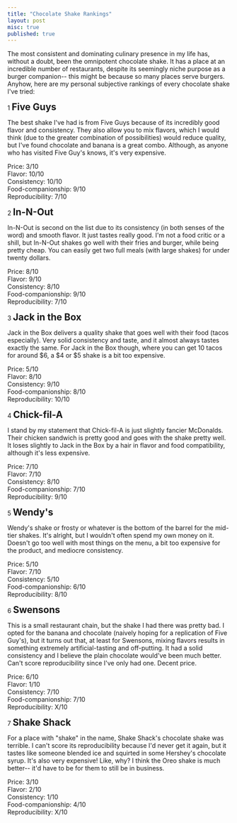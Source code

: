 ```yaml
---
title: "Chocolate Shake Rankings"
layout: post
misc: true
published: true
---
```


The most consistent and dominating culinary presence in my life has, without a doubt, been the omnipotent chocolate shake. It has a place at an incredible number of restaurants, despite its seemingly niche purpose as a burger companion-- this might be because so many places serve burgers. Anyhow, here are my personal subjective rankings of every chocolate shake I've tried:

1  <span style="font-size: 1.5em;"><b>Five Guys</b></span>

The best shake I've had is from Five Guys because of its incredibly good flavor and consistency. They also allow you to mix flavors, which I would think (due to the greater combination of possibilities) would reduce quality, but I've found chocolate and banana is a great combo. Although, as anyone who has visited Five Guy's knows, it's very expensive.

Price: 3/10<br/>
Flavor: 10/10<br/>
Consistency: 10/10<br/>
Food-companionship: 9/10<br/>
Reproducibility: 7/10<br/>

2 <span style="font-size: 1.5em;"><b>In-N-Out</b></span>

In-N-Out is second on the list due to its consistency (in both senses of the word) and smooth flavor. It just tastes really good. I'm not a food critic or a shill, but In-N-Out shakes go well with their fries and burger, while being pretty cheap. You can easily get two full meals (with large shakes) for under twenty dollars.

Price: 8/10<br/>
Flavor: 9/10<br/>
Consistency: 8/10<br/>
Food-companionship: 9/10<br/>
Reproducibility: 7/10<br/>

3 <span style="font-size: 1.5em;"><b>Jack in the Box</b></span>

Jack in the Box delivers a quality shake that goes well with their food (tacos especially). Very solid consistency and taste, and it almost always tastes exactly the same. For Jack in the Box though, where you can get 10 tacos for around $6, a $4 or $5 shake is a bit too expensive.

Price: 5/10<br/>
Flavor: 8/10<br/>
Consistency: 9/10<br/>
Food-companionship: 8/10<br/>
Reproducibility: 10/10<br/>

4 <span style="font-size: 1.5em;"><b>Chick-fil-A</b></span>

I stand by my statement that Chick-fil-A is just slightly fancier McDonalds. Their chicken sandwich is pretty good and goes with the shake pretty well. It loses slightly to Jack in the Box by a hair in flavor and food compatibility, although it's less expensive.

Price: 7/10<br/>
Flavor: 7/10<br/>
Consistency: 8/10<br/>
Food-companionship: 7/10<br/>
Reproducibility: 9/10<br/>

5 <span style="font-size: 1.5em;"><b>Wendy's</b></span>

Wendy's shake or frosty or whatever is the bottom of the barrel for the mid-tier shakes. It's alright, but I wouldn't often spend my own money on it. Doesn't go too well with most things on the menu, a bit too expensive for the product, and mediocre consistency.

Price: 5/10<br/>
Flavor: 7/10<br/>
Consistency: 5/10<br/>
Food-companionship: 6/10<br/>
Reproducibility: 8/10<br/>

6 <span style="font-size: 1.5em;"><b>Swensons</b></span>

This is a small restaurant chain, but the shake I had there was pretty bad. I opted for the banana and chocolate (naively hoping for a replication of Five Guy's), but it turns out that, at least for Swensons, mixing flavors results in something extremely artificial-tasting and off-putting. It had a solid consistency and I believe the plain chocolate would've been much better. Can't score reproducibility since I've only had one. Decent price. 

Price: 6/10<br/>
Flavor: 1/10<br/>
Consistency: 7/10<br/>
Food-companionship: 7/10<br/>
Reproducibility: X/10<br/>

7 <span style="font-size: 1.5em;"><b>Shake Shack</b></span>

For a place with "shake" in the name, Shake Shack's chocolate shake was terrible. I can't score its reproducibility because I'd never get it again, but it tastes like someone blended ice and squirted in some Hershey's chocolate syrup. It's also very expensive! Like, why? I think the Oreo shake is much better-- it'd have to be for them to still be in business. 

Price: 3/10<br/>
Flavor: 2/10<br/>
Consistency: 1/10<br/>
Food-companionship: 4/10<br/>
Reproducibility: X/10<br/>




